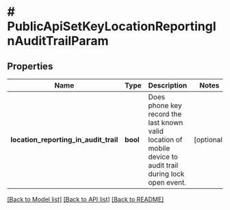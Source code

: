 # # PublicApiSetKeyLocationReportingInAuditTrailParam

## Properties

Name | Type | Description | Notes
------------ | ------------- | ------------- | -------------
**location_reporting_in_audit_trail** | **bool** | Does phone key record the last known valid location of mobile device to audit trail during lock open event. | [optional]

[[Back to Model list]](../../README.md#models) [[Back to API list]](../../README.md#endpoints) [[Back to README]](../../README.md)

